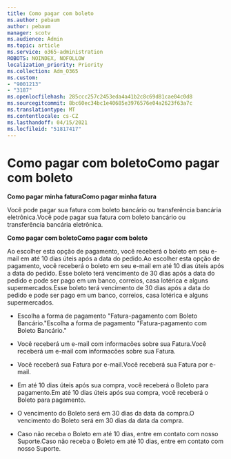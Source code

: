 ```yaml
---
title: Como pagar com boleto
ms.author: pebaum
author: pebaum
manager: scotv
ms.audience: Admin
ms.topic: article
ms.service: o365-administration
ROBOTS: NOINDEX, NOFOLLOW
localization_priority: Priority
ms.collection: Adm_O365
ms.custom:
- "9001213"
- "3187"
ms.openlocfilehash: 285ccc257c2453eda4a41b2c8c69d81cae04c0d8
ms.sourcegitcommit: 8bc60ec34bc1e40685e3976576e04a2623f63a7c
ms.translationtype: MT
ms.contentlocale: cs-CZ
ms.lasthandoff: 04/15/2021
ms.locfileid: "51817417"
---
```

# <a name="como-pagar-com-boleto"></a><span data-ttu-id="59e6c-102">Como pagar com boleto</span><span class="sxs-lookup"><span data-stu-id="59e6c-102">Como pagar com boleto</span></span>

<span data-ttu-id="59e6c-103">**Como pagar minha fatura**</span><span class="sxs-lookup"><span data-stu-id="59e6c-103">**Como pagar minha fatura**</span></span>

<span data-ttu-id="59e6c-104">Você pode pagar sua fatura com boleto bancário ou transferência bancária eletrônica.</span><span class="sxs-lookup"><span data-stu-id="59e6c-104">Você pode pagar sua fatura com boleto bancário ou transferência bancária eletrônica.</span></span>

<span data-ttu-id="59e6c-105">**Como pagar com  boleto**</span><span class="sxs-lookup"><span data-stu-id="59e6c-105">**Como pagar com  boleto**</span></span>

<span data-ttu-id="59e6c-106">Ao escolher  esta opção de pagamento, você receberá o boleto em seu e-mail em até 10 dias úteis após a data do pedido.</span><span class="sxs-lookup"><span data-stu-id="59e6c-106">Ao escolher  esta opção de pagamento, você receberá o boleto em seu e-mail em até 10 dias úteis após a data do pedido.</span></span> <span data-ttu-id="59e6c-107">Esse boleto terá vencimento de 30 dias após a data do pedido e pode ser pago em um banco, correios, casa lotérica e alguns supermercados.</span><span class="sxs-lookup"><span data-stu-id="59e6c-107">Esse boleto terá vencimento de 30 dias após a data do pedido e pode ser pago em um banco, correios, casa lotérica e alguns supermercados.</span></span>

- <span data-ttu-id="59e6c-108">Escolha a forma de pagamento "Fatura-pagamento com Boleto Bancário."</span><span class="sxs-lookup"><span data-stu-id="59e6c-108">Escolha a forma de pagamento "Fatura-pagamento com Boleto Bancário."</span></span>

- <span data-ttu-id="59e6c-109">Você receberá um e-mail com informacões sobre sua Fatura.</span><span class="sxs-lookup"><span data-stu-id="59e6c-109">Você receberá um e-mail com informacões sobre sua Fatura.</span></span>

- <span data-ttu-id="59e6c-110">Você receberá sua Fatura por e-mail.</span><span class="sxs-lookup"><span data-stu-id="59e6c-110">Você receberá sua Fatura por e-mail.</span></span>

- <span data-ttu-id="59e6c-111">Em até 10 dias úteis após sua compra, você receberá o Boleto para pagamento.</span><span class="sxs-lookup"><span data-stu-id="59e6c-111">Em até 10 dias úteis após sua compra, você receberá o Boleto para pagamento.</span></span>

- <span data-ttu-id="59e6c-112">O vencimento do Boleto será em 30 dias da data da compra.</span><span class="sxs-lookup"><span data-stu-id="59e6c-112">O vencimento do Boleto será em 30 dias da data da compra.</span></span>

- <span data-ttu-id="59e6c-113">Caso não receba o Boleto em até 10 dias, entre em contato com nosso Suporte.</span><span class="sxs-lookup"><span data-stu-id="59e6c-113">Caso não receba o Boleto em até 10 dias, entre em contato com nosso Suporte.</span></span>

